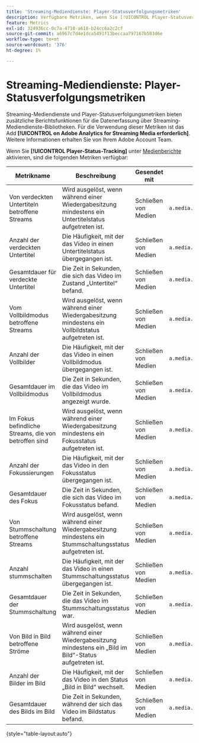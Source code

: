 ```yaml
---
title: 'Streaming-Mediendienste: Player-Statusverfolgungsmetriken'
description: Verfügbare Metriken, wenn Sie [!UICONTROL Player-Statusverfolgung] für eine Report Suite aktivieren.
feature: Metrics
exl-id: 324936cc-0c7a-4710-a618-b24cc6a2c2cf
source-git-commit: a6967c7d4e1dca5491f13beccaa797167b503d6e
workflow-type: tm+mt
source-wordcount: '376'
ht-degree: 1%

---
```


# Streaming-Mediendienste: Player-Statusverfolgungsmetriken

Streaming-Mediendienste und Player-Statusverfolgungsmetriken bieten zusätzliche Berichtsfunktionen für die Datenerfassung über Streaming-Mediendienste-Bibliotheken. Für die Verwendung dieser Metriken ist das Add **[!UICONTROL on Adobe Analytics for Streaming Media erforderlich]**. Weitere Informationen erhalten Sie von Ihrem Adobe Account Team.

Wenn Sie **[!UICONTROL Player-Status-Tracking]** unter [Medienberichte](/help/admin/tools/manage-rs/edit-settings/media-management.md) aktivieren, sind die folgenden Metriken verfügbar:

| Metrikname | Beschreibung | Gesendet mit | Kontextdatenvariable |
| --- | --- | --- | --- |
| Von verdeckten Untertiteln betroffene Streams | Wird ausgelöst, wenn während einer Wiedergabesitzung mindestens ein Untertitelstatus aufgetreten ist. | Schließen von Medien | `a.media.states.closedcaptioning.set` |
| Anzahl der verdeckten Untertitel | Die Häufigkeit, mit der das Video in einen Untertitelstatus übergegangen ist. | Schließen von Medien | `a.media.states.closedcaptioning.count` |
| Gesamtdauer für verdeckte Untertitel | Die Zeit in Sekunden, die sich das Video im Zustand „Untertitel“ befand. | Schließen von Medien | `a.media.states.closedcaptioning.time` |
| Vom Vollbildmodus betroffene Streams | Wird ausgelöst, wenn während einer Wiedergabesitzung mindestens ein Vollbildstatus aufgetreten ist. | Schließen von Medien | `a.media.states.fullscreen.set` |
| Anzahl der Vollbilder | Die Häufigkeit, mit der das Video in einen Vollbildmodus übergegangen ist. | Schließen von Medien | `a.media.states.fullscreen.count` |
| Gesamtdauer im Vollbildmodus | Die Zeit in Sekunden, die das Video im Vollbildmodus angezeigt wurde. | Schließen von Medien | `a.media.states.fullscreen.time` |
| Im Fokus befindliche Streams, die von betroffen sind | Wird ausgelöst, wenn während einer Wiedergabesitzung mindestens ein Fokusstatus aufgetreten ist. | Schließen von Medien | `a.media.states.infocus.set` |
| Anzahl der Fokussierungen | Die Häufigkeit, mit der das Video in den Fokusstatus übergegangen ist. | Schließen von Medien | `a.media.states.infocus.count` |
| Gesamtdauer des Fokus | Die Zeit in Sekunden, die sich das Video im Fokusstatus befand. | Schließen von Medien | `a.media.states.infocus.time` |
| Von Stummschaltung betroffene Streams | Wird ausgelöst, wenn während einer Wiedergabesitzung mindestens ein Stummschaltungsstatus aufgetreten ist. | Schließen von Medien | `a.media.states.mute.set` |
| Anzahl stummschalten | Die Häufigkeit, mit der das Video in einen Stummschaltungsstatus übergegangen ist. | Schließen von Medien | `a.media.states.mute.count` |
| Gesamtdauer der Stummschaltung | Die Zeit in Sekunden, die das Video im Stummschaltungsstatus war. | Schließen von Medien | `a.media.states.mute.time` |
| Von Bild in Bild betroffene Ströme | Wird ausgelöst, wenn während einer Wiedergabesitzung mindestens ein „Bild im Bild“-Status aufgetreten ist. | Schließen von Medien | `a.media.states.pictureinpicture.set` |
| Anzahl der Bilder im Bild | Die Häufigkeit, mit der das Video in den Status „Bild in Bild“ wechselt. | Schließen von Medien | `a.media.states.pictureinpicture.count` |
| Gesamtdauer des Bilds im Bild | Die Zeit in Sekunden, während der sich das Video im Bildstatus befand. | Schließen von Medien | `a.media.states.pictureinpicture.time` |

{style="table-layout:auto"}
